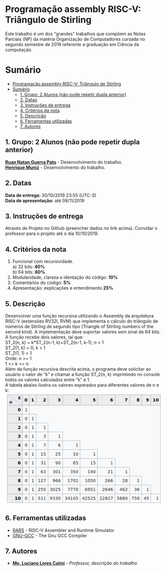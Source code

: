 # Programação assembly RISC-V: Triângulo de Stirling #

Este trabalho é um dos "grandes" trabalhos que compõem as Notas Parciais (NP) da matéria Organização de Computadores cursada no segundo semestre de 2019 referente a graduação em Ciência da computação.

# Sumário #
- [Programação assembly RISC-V: Triângulo de Stirling](#programa%c3%a7%c3%a3o-assembly-risc-v-tri%c3%a2ngulo-de-stirling)
- [Sumário](#sum%c3%a1rio)
  - [1. Grupo: 2 Alunos (não pode repetir dupla anterior)](#1-grupo-2-alunos-n%c3%a3o-pode-repetir-dupla-anterior)
  - [2. Datas](#2-datas)
  - [3. Instruções de entrega](#3-instru%c3%a7%c3%b5es-de-entrega)
  - [4. Critérios da nota](#4-crit%c3%a9rios-da-nota)
  - [5. Descrição](#5-descri%c3%a7%c3%a3o)
  - [6. Ferramentas utilizadas](#6-ferramentas-utilizadas)
  - [7. Autores](#7-autores)
## 1. Grupo: 2 Alunos (não pode repetir dupla anterior) ##
**[Ruan Natan Guerra Pato](https://github.com/ruanpato)** - Desenvolvimento do trabalho.  
**[Henrique Muniz](https://github.com/ikemuniz)** - Desenvolvimento do trabalho.
## 2. Datas ##
**Data de entrega:** 30/10/2019 23:55 (UTC-3)  
**Data de apresentação:** até 08/11/2019

## 3. Instruções de entrega ##
Através de Projeto no Github (preencher dados no link acima). Convidar o professor para o projeto até o dia 10/10/2019.

## 4. Critérios da nota ##
1) Funcional com recursividade.  
    a) 32 bits: **40%**  
    b) 64 bits: **60%**
2) Modularidade, clareza e identação do código: **10%**
3) Comentários do código: **5%**
4) Apresentação: explicações e entendimento **25%**

## 5. Descrição ##
Desenvolver uma função recursiva utilizando o Assembly da arquitetura RISC-V (extensões RV32I, RVM) que implementa o cálculo do triângulo de números de Stirling de segundo tipo (Triangle of Stirling numbers of the second kind). A implementação deve suportar valores sem sinal de 64 bits.  
    A função recebe dois valores, tal que:  
        ST_2(n, k) = k*ST_2(n-1, k)+ST_2(n-1, k-1); n > 1  
        ST_2(1, k) = 0; k > 1  
        ST_2(1, 1) = 1  
    Onde:   n >= 1  
            1 <= k <= n  
Além da função recursiva descrita acima, o programa deve solicitar ao usuário o valor de “k” e chamar a função ST_2(n, k) imprimindo no console todos os valores calculados entre “k” e 1.  
    A tabela abaixo ilustra os valores esperados para diferentes valores de n e k:
    ![Table](images/table.png)

## 6. Ferramentas utilizadas ##
* [RARS](https://github.com/TheThirdOne/rars) - RISC-V Assembler and Runtime Simulator
* [GNU-GCC](https://gcc.gnu.org) - The Gnu GCC Compiler

## 7. Autores ##
* **[Me. Luciano Lores Caimi](https://github.com/lcaimi)** - *Professor, descrição do trabalho*
